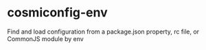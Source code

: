 # cosmiconfig-env
 Find and load configuration from a package.json property, rc file, or CommonJS module by env
